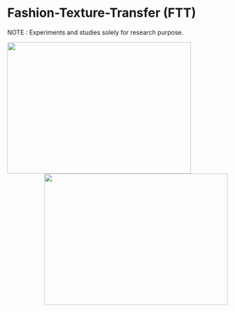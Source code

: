 # Fashion-Texture-Transfer (FTT)
NOTE : Experiments and studies solely for research purpose.

<img align="left" width="420" height="300" src="https://github.com/anish9/Fashion-Transfer/blob/main/viz/res01.png">
<img align="right" width="420" height="300" src="https://github.com/anish9/Fashion-Transfer/blob/main/viz/res02.png">
